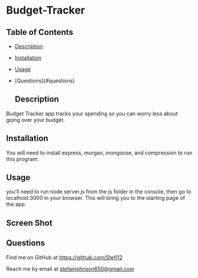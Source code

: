 # Budget-Tracker


  
  ## Table of Contents
* [Description](#description)
* [Installation](#installation)
* [Usage](#usage)
* [Questions]{#questions}

  
  ## Description
  
 Budget Tracker app tracks your spending so you can worry less about going over your budget. 
 
  ## Installation
  
You will need to install express, morgan, mongoose, and compression to run this program. 
  
  ## Usage
  
 you'll need to run node server.js from the js folder in the console, then go to localhost:3000 in your browser. This will bring you to the starting page of the app.
 
 ## Screen Shot


 
 
 ## Questions
  Find me on GitHub at https://github.com/Stefj12
  
  Reach me by email at stefanjohnson650@gmail.com
